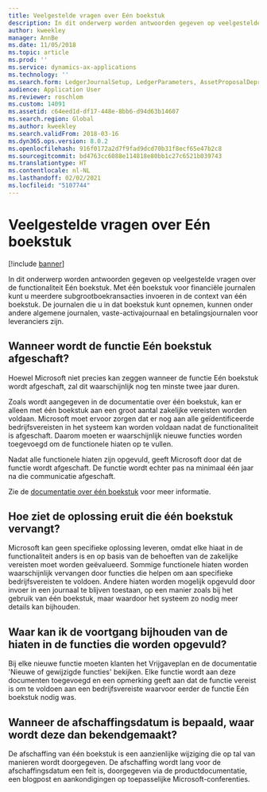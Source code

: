```yaml
---
title: Veelgestelde vragen over Eén boekstuk
description: In dit onderwerp worden antwoorden gegeven op veelgestelde vragen over de functionaliteit Eén boekstuk. Met één boekstuk voor financiële journalen (algemeen journaal, vaste-activajournaal, leveranciersbetalingsjournaal, enzovoort) kunt u meerdere subgrootboekransacties invoeren in de context van één boekstuk.
author: kweekley
manager: AnnBe
ms.date: 11/05/2018
ms.topic: article
ms.prod: ''
ms.service: dynamics-ax-applications
ms.technology: ''
ms.search.form: LedgerJournalSetup, LedgerParameters, AssetProposalDepreciation
audience: Application User
ms.reviewer: roschlom
ms.custom: 14091
ms.assetid: c64eed1d-df17-448e-8bb6-d94d63b14607
ms.search.region: Global
ms.author: kweekley
ms.search.validFrom: 2018-03-16
ms.dyn365.ops.version: 8.0.2
ms.openlocfilehash: 916f0172a2d7f9fad9dcd70b31f8ecf65e47b2c8
ms.sourcegitcommit: bd4763cc6088e114818e80bb1c27c6521b039743
ms.translationtype: HT
ms.contentlocale: nl-NL
ms.lasthandoff: 02/02/2021
ms.locfileid: "5107744"
---
```

# <a name="one-voucher-faq"></a>Veelgestelde vragen over Eén boekstuk

[!include [banner](../includes/banner.md)]

In dit onderwerp worden antwoorden gegeven op veelgestelde vragen over de functionaliteit Eén boekstuk. Met één boekstuk voor financiële journalen kunt u meerdere subgrootboekransacties invoeren in de context van één boekstuk. De journalen die u in dat boekstuk kunt opnemen, kunnen onder andere algemene journalen, vaste-activajournaal en betalingsjournalen voor leveranciers zijn.

## <a name="when-will-the-one-voucher-functionality-be-deprecated"></a>Wanneer wordt de functie Eén boekstuk afgeschaft?

Hoewel Microsoft niet precies kan zeggen wanneer de functie Eén boekstuk wordt afgeschaft, zal dit waarschijnlijk nog ten minste twee jaar duren.

Zoals wordt aangegeven in de documentatie over één boekstuk, kan er alleen met één boekstuk aan een groot aantal zakelijke vereisten worden voldaan. Microsoft moet ervoor zorgen dat er nog aan alle geïdentificeerde bedrijfsvereisten in het systeem kan worden voldaan nadat de functionaliteit is afgeschaft. Daarom moeten er waarschijnlijk nieuwe functies worden toegevoegd om de functionele hiaten op te vullen.

Nadat alle functionele hiaten zijn opgevuld, geeft Microsoft door dat de functie wordt afgeschaft. De functie wordt echter pas na minimaal één jaar na die communicatie afgeschaft.

Zie de [documentatie over één boekstuk](one-voucher.md) voor meer informatie.

## <a name="what-will-the-solution-that-replaces-one-voucher-look-like"></a>Hoe ziet de oplossing eruit die één boekstuk vervangt?

Microsoft kan geen specifieke oplossing leveren, omdat elke hiaat in de functionaliteit anders is en op basis van de behoeften van de zakelijke vereisten moet worden geëvalueerd. Sommige functionele hiaten worden waarschijnlijk vervangen door functies die helpen om aan specifieke bedrijfsvereisten te voldoen. Andere hiaten worden mogelijk opgevuld door invoer in een journaal te blijven toestaan, op een manier zoals bij het gebruik van één boekstuk, maar waardoor het systeem zo nodig meer details kan bijhouden.

## <a name="where-can-i-track-the-progress-of-the-feature-gaps-being-filled"></a>Waar kan ik de voortgang bijhouden van de hiaten in de functies die worden opgevuld?

Bij elke nieuwe functie moeten klanten het Vrijgaveplan en de documentatie 'Nieuwe of gewijzigde functies' bekijken. Elke functie wordt aan deze documenten toegevoegd en een opmerking geeft aan dat de functie vereist is om te voldoen aan een bedrijfsvereiste waarvoor eerder de functie Eén boekstuk nodig was.

## <a name="when-the-deprecation-date-is-identified-where-will-it-be-communicated"></a>Wanneer de afschaffingsdatum is bepaald, waar wordt deze dan bekendgemaakt?

De afschaffing van één boekstuk is een aanzienlijke wijziging die op tal van manieren wordt doorgegeven. De afschaffing wordt lang voor de afschaffingsdatum een feit is, doorgegeven via de productdocumentatie, een blogpost en aankondigingen op toepasselijke Microsoft-conferenties.
